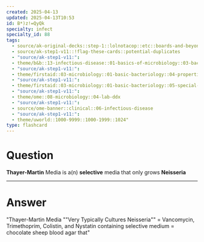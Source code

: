 ```yaml
---
created: 2025-04-13
updated: 2025-04-13T10:53
id: B*)z!=QyQk
specialty: infect
specialty_id: 88
tags:
  - source/ak-original-decks::step-1::lolnotacop::etc::boards-and-beyond-micro::basics-of-micro
  - source/ak-step1-v11::!flag-these-cards::potential-duplicates
  - "source/ak-step1-v11:": 
  - theme/b&b::13-infectious-disease::01-basics-of-microbiology::03-bacterial-culture
  - "source/ak-step1-v11:": 
  - theme/firstaid::03-microbiology::01-basic-bacteriology::04-properties-of-growth-media
  - "source/ak-step1-v11:": 
  - theme/firstaid::03-microbiology::01-basic-bacteriology::05-special-culture-requirements
  - "source/ak-step1-v11:": 
  - theme/ome::08-microbiology::04-lab-ddx
  - "source/ak-step1-v11:": 
  - source/ome-banner::clinical::06-infectious-disease
  - "source/ak-step1-v11:": 
  - theme/uworld::1000-9999::1000-1999::1024"
type: flashcard
---
```


# Question
**Thayer-Martin** Media is a(n) **selective** media that only grows **Neisseria**

---

# Answer
"Thayer-Martin Media ""Very Typically Cultures Neisseria"" = Vancomycin, Trimethoprim, Colistin, and Nystatin containing selective medium = chocolate sheep blood agar that"